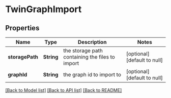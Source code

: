 # TwinGraphImport
## Properties

Name | Type | Description | Notes
------------ | ------------- | ------------- | -------------
**storagePath** | **String** | the storage path containing the files to import | [optional] [default to null]
**graphId** | **String** | the graph id to import to | [optional] [default to null]

[[Back to Model list]](../README.md#documentation-for-models) [[Back to API list]](../README.md#documentation-for-api-endpoints) [[Back to README]](../README.md)

